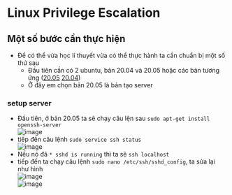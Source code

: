 # Linux Privilege Escalation
## Một số bước cần thực hiện 

- Để có thể vừa học lí thuyết vừa có thể thực hành ta cần chuẩn bị một số thứ sau
  - Đầu tiên cần có 2 ubuntu, bản 20.04 và 20.05 hoặc các bản tương ứng ([20.05](https://www.microsoft.com/store/productId/9MTTCL66CPXJ) [20.04](https://www.microsoft.com/store/productId/9PN20MSR04DW))
  - Ở đây em chọn bản 20.05 là bản tạo server
### setup server
- Đầu tiên, ở bản 20.05 ta sẽ chạy câu lện sau
```sudo apt-get install openssh-server```  
![image](https://user-images.githubusercontent.com/111769169/226509561-dc21236a-ead2-49ea-a8af-1b6a8a80420d.png)  
- tiếp đên câu lệnh ```sudo service ssh status```  
![image](https://user-images.githubusercontent.com/111769169/226509656-db7afd86-681e-4dbe-972f-c197defe34d4.png)  
- Nếu nó đã ``` * sshd is running ``` thì ta sẽ ```ssh localhost```
- tiếp đến ta chạy câu lệnh ```sudo nano /etc/ssh/sshd_config```, ta sửa lại như hình  
![image](https://user-images.githubusercontent.com/111769169/226510123-1b143bee-bdf3-4262-8eec-aef8096fc33c.png)  
![image](https://user-images.githubusercontent.com/111769169/226510582-7c24f117-ba01-4697-889a-463bbfc5479c.png)  
